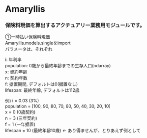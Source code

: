# Amaryllis

### 保険料現価を算出するアクチュアリー業務用モジュールです。

①一時払い保険料現価  
Amaryllis.models.singleをimport  
パラメータは、それぞれ  

i: 年利率  
population: 0歳から最終年齢までの生存人口(ndarray)  
x: 契約年齢  
n: 契約年数  
f: 据置期間, デフォルトは0(据置なし)  
lifespan: 最終年齢, デフォルトは112歳  

例) i = 0.03 (3%)  
population = [100, 90, 80, 70, 60, 50, 40, 30, 20, 10]  
x = 0 (0歳契約)  
n = 3 (三年契約)  
f = 1 (一年据置)  
lifespan = 10 (最終年齢10歳) <- あり得ませんが、とりあえず例として  





